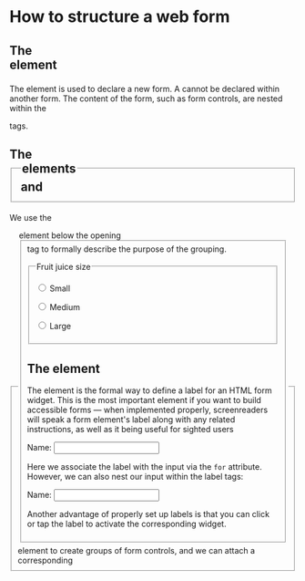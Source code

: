 # How to structure a web form

## The <form> element

The <form> element is used to declare a new form. A <form> cannot be declared
within another form. The content of the form, such as form controls, are nested
within the

<form> tags.

## The <fieldset> and <legend> elements

We use the <fieldset> element to create groups of form controls, and we can
attach a corresponding <legend> element below the opening <fieldset> tag to
formally describe the purpose of the grouping.

  <form>
    <fieldset>
      <legend>Fruit juice size</legend>
      <p>
        <input type="radio" name="size" id="size_1" value="small">
        <label for="size_1">Small</label>
      </p>
      <p>
        <input type="radio" name="size" id="size_2" value="medium">
        <label for="size_2">Medium</label>
      </p>
      <p>
        <input type="radio" name="size" id="size_3" value="large">
        <label for="size_3">Large</label>
      </p>
    </fieldset>
  </form>

## The <label> element

The <label> element is the formal way to define a label for an HTML form widget.
This is the most important element if you want to build accessible forms — when
implemented properly, screenreaders will speak a form element's label along with
any related instructions, as well as it being useful for sighted users

<label for="name">Name:</label> <input type="text" id="name" name="user_name">

Here we associate the label with the input via the `for` attribute. However, we
can also nest our input within the label tags:

  <label for="name">
    Name: <input type="text" id="name" name="user_name">
  </label>

Another advantage of properly set up labels is that you can click or tap the
label to activate the corresponding widget.
